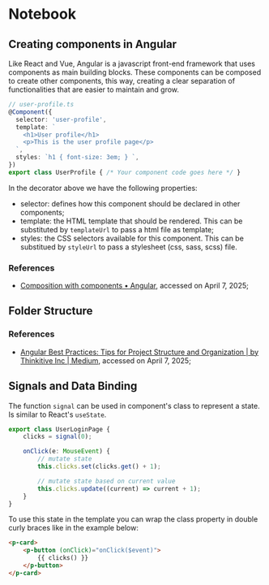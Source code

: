 # Notebook

## Creating components in Angular

Like React and Vue, Angular is a javascript front-end framework that uses components as main building blocks. These components can be composed to create other components, this way, creating a clear separation of functionalities that are easier to maintain and grow.

```typescript
// user-profile.ts
@Component({
  selector: 'user-profile',
  template: `
    <h1>User profile</h1>
    <p>This is the user profile page</p>
  `,
  styles: `h1 { font-size: 3em; } `,
})
export class UserProfile { /* Your component code goes here */ }
```

In the decorator above we have the following properties:

* selector: defines how this component should be declared in other components;
* template: the HTML template that should be rendered. This can be substituted by `templateUrl` to pass a html file as template;
* styles: the CSS selectors available for this component. This can be substitued by `styleUrl` to pass a stylesheet (css, sass, scss) file.

### References

* [Composition with components • Angular](https://angular.dev/essentials/components), accessed on April 7, 2025;

## Folder Structure

### References

* [Angular Best Practices: Tips for Project Structure and Organization | by Thinkitive Inc | Medium](https://medium.com/@marketing_26756/angular-best-practices-tips-for-project-structure-and-organization-490ca7950829), accessed on April 7, 2025;

## Signals and Data Binding

The function `signal` can be used in component's class to represent a state. Is similar to React's `useState`.

```typescript
export class UserLoginPage {
    clicks = signal(0);

    onClick(e: MouseEvent) {
        // mutate state
        this.clicks.set(clicks.get() + 1);

        // mutate state based on current value
        this.clicks.update((current) => current + 1);
    }
}
```

To use this state in the template you can wrap the class property in double curly braces like in the example below:

```html
<p-card>
    <p-button (onClick)="onClick($event)">
        {{ clicks() }}
    </p-button>
</p-card>
```
